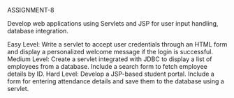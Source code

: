 ASSIGNMENT-8

Develop web applications using Servlets and JSP for user input handling, database integration.


Easy Level:
Write a servlet to accept user credentials through an HTML form and display a personalized welcome message if the login is successful.
Medium Level:
Create a servlet integrated with JDBC to display a list of employees from a database. Include a search form to fetch employee details by ID.
Hard Level:
Develop a JSP-based student portal. Include a form for entering attendance details and save them to the database using a servlet.

